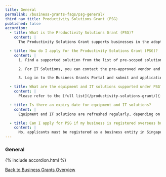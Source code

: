 ```yaml
---
title: General
permalink: /business-grants-faqs/psg-general/
third_nav_title: Productivity Solutions Grant (PSG)
published: false
accordion:
  - title: What is the Productivity Solutions Grant (PSG)?
    content: |
      The Productivity Solutions Grant supports businesses in the adoption of solutions and/or equipment that improve productivity. Businesses can choose from a list of pre-scoped solutions.

  - title: How do I apply for the Productivity Solutions Grant (PSG)?
    content: |
      1. Find a supported solution from the list of pre-scoped solutions.

      2. For IT Solutions, you can contact the pre-approved vendor and request a quotation. For equipment, you can engage any vendor and request a quotation as long as the equipment is supported under PSG. You may wish to clarify with your processing agency on any technical specifications required.

      3. Log in to the Business Grants Portal and submit and application.

  - title: What are the equipment and IT solutions supported under PSG?
    content: |
      Please refer to the [full list](/productivity-solutions-grant/){:target="_blank"} of supportable equipment and IT solutions under PSG.

  - title: Is there an expiry date for equipment and IT solutions?
    content: |
      Equipment and IT solutions are refreshed regularly, depending on vendors' contracts with PSG participating agencies.

  - title: Can I apply for PSG if my business is registered overseas but I would like to expand to Singapore?
    content: |
      No, applicants must be registered as a business entity in Singapore to apply for PSG.
---
```


### General

{% include accordion.html %}

[Back to Business Grants Overview](/business-grants-portal/)
